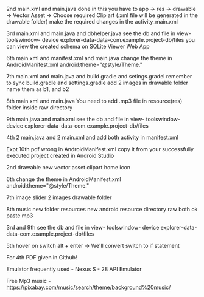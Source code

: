 2nd main.xml and main.java done in this you have to app -> res -> drawable -> Vector Asset -> Choose required Clip art (.xml file will be generated in the drawable folder) make the required changes in the activity_main.xml

3rd main.xml and main.java and dbhelper.java see the db and file in view- toolswindow- device explorer-data-data-com.example.project-db/files you can view the created schema on SQLite Viewer Web App

6th main.xml and manifest.xml and main.java change the theme in AndroidManifest.xml android:theme="@style/Theme.<filename>"
 
7th main.xml and main.java and build gradle and setings.gradel remember to sync build.gradle and settings.gradle add 2 images in drawable folder name them as b1, and b2

8th main.xml and main.java You need to add .mp3 file in resource(res) folder inside raw directory

9th main.java and main.xml see the db and file in view- toolswindow- device explorer-data-data-com.example.project-db/files

4th 2 main.java and 2 main.xml and add both activity in manifest.xml

Expt 10th pdf wrong in AndroidManifest.xml copy it from your successfully executed project created in Android Studio 

2nd drawable new vector asset clipart home icon

6th change the theme in AndroidManifest.xml android:theme="@style/Theme.<filename>" 

7th image slider 2 images drawable folder

8th music new folder resources new android resource directory raw both ok paste mp3

3rd and 9th see the db and file in view- toolswindow- device explorer-data-data-com.example.project-db/files

5th hover on switch alt + enter -> We'll convert switch to if statement

For 4th PDF given in Github!

Emulator frequently used - Nexus S - 28 API Emulator

Free Mp3 music - https://pixabay.com/music/search/theme/background%20music/

